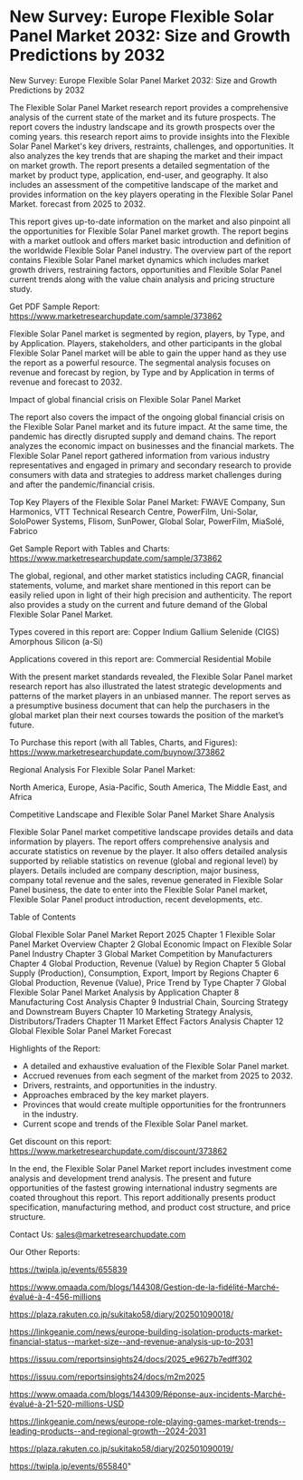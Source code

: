 # New Survey: Europe Flexible Solar Panel Market 2032: Size and Growth Predictions by 2032
New Survey: Europe Flexible Solar Panel Market 2032: Size and Growth Predictions by 2032

The Flexible Solar Panel Market research report provides a comprehensive analysis of the current state of the market and its future prospects. The report covers the industry landscape and its growth prospects over the coming years. this research report aims to provide insights into the Flexible Solar Panel Market's key drivers, restraints, challenges, and opportunities. It also analyzes the key trends that are shaping the market and their impact on market growth. The report presents a detailed segmentation of the market by product type, application, end-user, and geography. It also includes an assessment of the competitive landscape of the market and provides information on the key players operating in the Flexible Solar Panel Market. forecast from 2025 to 2032.

This report gives up-to-date information on the market and also pinpoint all the opportunities for Flexible Solar Panel market growth. The report begins with a market outlook and offers market basic introduction and definition of the worldwide Flexible Solar Panel industry. The overview part of the report contains Flexible Solar Panel market dynamics which includes market growth drivers, restraining factors, opportunities and Flexible Solar Panel current trends along with the value chain analysis and pricing structure study.

Get PDF Sample Report: https://www.marketresearchupdate.com/sample/373862

Flexible Solar Panel market is segmented by region, players, by Type, and by Application. Players, stakeholders, and other participants in the global Flexible Solar Panel market will be able to gain the upper hand as they use the report as a powerful resource. The segmental analysis focuses on revenue and forecast by region, by Type and by Application in terms of revenue and forecast to 2032.

Impact of global financial crisis on Flexible Solar Panel Market

The report also covers the impact of the ongoing global financial crisis on the Flexible Solar Panel market and its future impact. At the same time, the pandemic has directly disrupted supply and demand chains. The report analyzes the economic impact on businesses and the financial markets. The Flexible Solar Panel report gathered information from various industry representatives and engaged in primary and secondary research to provide consumers with data and strategies to address market challenges during and after the pandemic/financial crisis.

Top Key Players of the Flexible Solar Panel Market:
FWAVE Company, Sun Harmonics, VTT Technical Research Centre, PowerFilm, Uni-Solar, SoloPower Systems, Flisom, SunPower, Global Solar, PowerFilm, MiaSolé, Fabrico


Get Sample Report with Tables and Charts: https://www.marketresearchupdate.com/sample/373862

The global, regional, and other market statistics including CAGR, financial statements, volume, and market share mentioned in this report can be easily relied upon in light of their high precision and authenticity. The report also provides a study on the current and future demand of the Global Flexible Solar Panel Market.

Types covered in this report are:
Copper Indium Gallium Selenide (CIGS)
Amorphous Silicon (a-Si)


Applications covered in this report are:
Commercial
Residential
Mobile


With the present market standards revealed, the Flexible Solar Panel market research report has also illustrated the latest strategic developments and patterns of the market players in an unbiased manner. The report serves as a presumptive business document that can help the purchasers in the global market plan their next courses towards the position of the market’s future.

To Purchase this report (with all Tables, Charts, and Figures): https://www.marketresearchupdate.com/buynow/373862

Regional Analysis For Flexible Solar Panel Market:

North America, Europe, Asia-Pacific, South America, The Middle East, and Africa

Competitive Landscape and Flexible Solar Panel Market Share Analysis

Flexible Solar Panel market competitive landscape provides details and data information by players. The report offers comprehensive analysis and accurate statistics on revenue by the player. It also offers detailed analysis supported by reliable statistics on revenue (global and regional level) by players. Details included are company description, major business, company total revenue and the sales, revenue generated in Flexible Solar Panel business, the date to enter into the Flexible Solar Panel market, Flexible Solar Panel product introduction, recent developments, etc.

Table of Contents

Global Flexible Solar Panel Market Report 2025
Chapter 1 Flexible Solar Panel Market Overview
Chapter 2 Global Economic Impact on Flexible Solar Panel Industry
Chapter 3 Global Market Competition by Manufacturers
Chapter 4 Global Production, Revenue (Value) by Region
Chapter 5 Global Supply (Production), Consumption, Export, Import by Regions
Chapter 6 Global Production, Revenue (Value), Price Trend by Type
Chapter 7 Global Flexible Solar Panel Market Analysis by Application
Chapter 8 Manufacturing Cost Analysis
Chapter 9 Industrial Chain, Sourcing Strategy and Downstream Buyers
Chapter 10 Marketing Strategy Analysis, Distributors/Traders
Chapter 11 Market Effect Factors Analysis
Chapter 12 Global Flexible Solar Panel Market Forecast

Highlights of the Report:

- A detailed and exhaustive evaluation of the Flexible Solar Panel market.
- Accrued revenues from each segment of the market from 2025 to 2032.
- Drivers, restraints, and opportunities in the industry.
- Approaches embraced by the key market players.
- Provinces that would create multiple opportunities for the frontrunners in the industry.
- Current scope and trends of the Flexible Solar Panel market.

Get discount on this report: https://www.marketresearchupdate.com/discount/373862

In the end, the Flexible Solar Panel Market report includes investment come analysis and development trend analysis. The present and future opportunities of the fastest growing international industry segments are coated throughout this report. This report additionally presents product specification, manufacturing method, and product cost structure, and price structure.

Contact Us:
sales@marketresearchupdate.com

Our Other Reports:

https://twipla.jp/events/655839

https://www.omaada.com/blogs/144308/Gestion-de-la-fidélité-Marché-évalué-à-4-456-millions

https://plaza.rakuten.co.jp/sukitako58/diary/202501090018/

https://linkgeanie.com/news/europe-building-isolation-products-market-financial-status--market-size--and-revenue-analysis-up-to-2031

https://issuu.com/reportsinsights24/docs/2025_e9627b7edff302

https://issuu.com/reportsinsights24/docs/m2m2025

https://www.omaada.com/blogs/144309/Réponse-aux-incidents-Marché-évalué-à-21-520-millions-USD

https://linkgeanie.com/news/europe-role-playing-games-market-trends--leading-products--and-regional-growth--2024-2031

https://plaza.rakuten.co.jp/sukitako58/diary/202501090019/

https://twipla.jp/events/655840"
